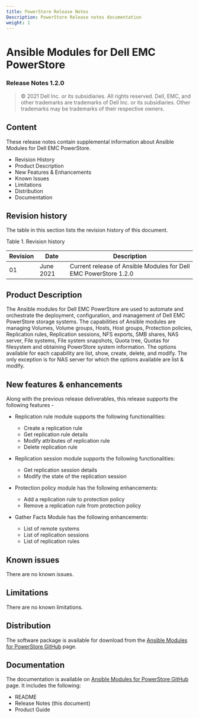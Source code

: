 ```yaml
---
title: PowerStore Release Notes
Description: PowerStore Release notes documentation
weight: 1
---
```


**Ansible Modules for Dell EMC PowerStore** 
=========================================
### Release Notes 1.2.0

>   © 2021 Dell Inc. or its subsidiaries. All rights reserved. Dell,
>   EMC, and other trademarks are trademarks of Dell Inc. or its
>   subsidiaries. Other trademarks may be trademarks of their respective
>   owners.

Content
-------
These release notes contain supplemental information about Ansible
Modules for Dell EMC PowerStore.

-   Revision History
-   Product Description
-   New Features & Enhancements
-   Known Issues
-   Limitations
-   Distribution
-   Documentation

Revision history
----------------
The table in this section lists the revision history of this document.

Table 1. Revision history

| Revision | Date      | Description                                               |
|----------|-----------|-----------------------------------------------------------|
| 01       | June 2021  | Current release of Ansible Modules for Dell EMC PowerStore 1.2.0 |

Product Description
-------------------
The Ansible modules for Dell EMC PowerStore are used to automate and orchestrate the deployment, configuration, and management of Dell EMC PowerStore storage systems. The capabilities of Ansible modules are managing Volumes, Volume groups, Hosts, Host groups, Protection policies, Replication rules, Replication sessions, NFS exports, SMB shares, NAS server, File systems, File system snapshots, Quota tree, Quotas for filesystem and obtaining PowerStore system information. The options available for each capability are list, show, create, delete, and modify. The only exception is for NAS server for which the options available are list & modify.

New features & enhancements
---------------------------
Along with the previous release deliverables, this release supports the following features -

-   Replication rule module supports the following functionalities:
    -   Create a replication rule 
    -   Get replication rule details    
    -   Modify attributes of replication rule
    -   Delete replication rule

-   Replication session module supports the following functionalities:
    -   Get replication session details    
    -   Modify the state of the replication session

-   Protection policy module has the following enhancements:
    -   Add a replication rule to protection policy
    -   Remove a replication rule from protection policy
    
-   Gather Facts Module has the following enhancements:
    -  List of remote systems
    -  List of replication sessions
    -  List of replication rules

Known issues
------------
There are no known issues.


Limitations
-----------
There are no known limitations.

Distribution
----------------
The software package is available for download from the [Ansible Modules
for PowerStore GitHub](https://github.com/dell/ansible-powerstore/) page.

Documentation
-------------
The documentation is available on [Ansible Modules for PowerStore GitHub](https://github.com/dell/ansible-powerstore/tree/1.2.0/docs)
page. It includes the following:
- README
- Release Notes (this document)
- Product Guide
